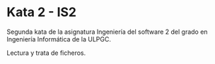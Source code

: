 # Kata 2 - IS2
Segunda kata de la asignatura Ingeniería del software 2 del grado en Ingeniería Informática de la ULPGC.

Lectura y trata de ficheros.  
